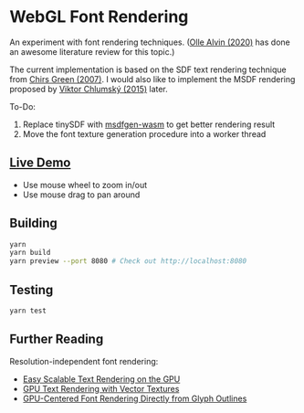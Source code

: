 # WebGL Font Rendering

An experiment with font rendering techniques.
([Olle Alvin (2020)](https://lup.lub.lu.se/luur/download?func=downloadFile&recordOId=9024910&fileOId=9024911) has done an awesome literature review for this topic.)

The current implementation is based on the SDF text rendering technique from [Chirs Green (2007)](https://steamcdn-a.akamaihd.net/apps/valve/2007/SIGGRAPH2007_AlphaTestedMagnification.pdf). I would also like to implement the MSDF rendering proposed by [Viktor Chlumský (2015)](https://github.com/Chlumsky/msdfgen/files/3050967/thesis.pdf) later.

To-Do:

1. Replace tinySDF with [msdfgen-wasm](https://github.com/painfulexistence/msdfgen-wasm) to get better rendering result
2. Move the font texture generation procedure into a worker thread

## [Live Demo](https://webgl-font-rendering.onrender.com)

- Use mouse wheel to zoom in/out
- Use mouse drag to pan around

## Building

```bash
yarn
yarn build
yarn preview --port 8080 # Check out http://localhost:8080
```

## Testing

```bash
yarn test
```

## Further Reading

Resolution-independent font rendering:

- [Easy Scalable Text Rendering on the GPU](https://medium.com/@evanwallace/easy-scalable-text-rendering-on-the-gpu-c3f4d782c5ac)
- [GPU Text Rendering with Vector Textures](https://wdobbie.com/post/gpu-text-rendering-with-vector-textures/)
- [GPU-Centered Font Rendering Directly from Glyph Outlines](https://jcgt.org/published/0006/02/02/)
